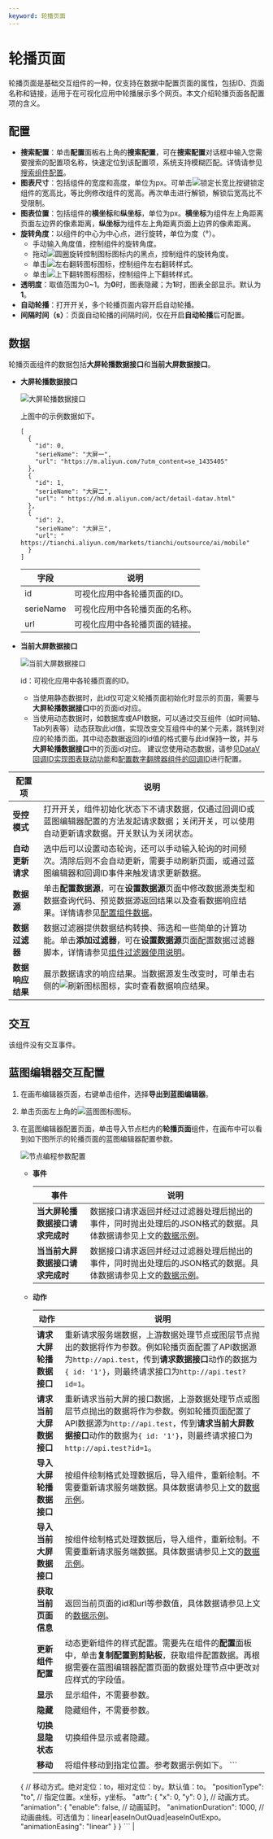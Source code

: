 ```yaml
---
keyword: 轮播页面
---
```


# 轮播页面

轮播页面是基础交互组件的一种，仅支持在数据中配置页面的属性，包括ID、页面名称和链接，适用于在可视化应用中轮播展示多个网页。本文介绍轮播页面各配置项的含义。

## 配置

-   **搜索配置**：单击**配置**面板右上角的**搜索配置**，可在**搜索配置**对话框中输入您需要搜索的配置项名称，快速定位到该配置项，系统支持模糊匹配。详情请参见[搜索组件配置](/cn.zh-CN/组件管理/搜索组件配置.md)。
-   **图表尺寸**：包括组件的宽度和高度，单位为px。可单击![锁定长宽比按键](https://static-aliyun-doc.oss-accelerate.aliyuncs.com/assets/img/zh-CN/0429559951/p53660.png)锁定组件的宽高比，等比例修改组件的宽高。再次单击进行解锁，解锁后宽高比不受限制。
-   **图表位置**：包括组件的**横坐标**和**纵坐标**，单位为px。**横坐标**为组件左上角距离页面左边界的像素距离，**纵坐标**为组件左上角距离页面上边界的像素距离。
-   **旋转角度**：以组件的中心为中心点，进行旋转，单位为度（°）。
    -   手动输入角度值，控制组件的旋转角度。
    -   拖动![圆圈旋转控制图标](https://static-aliyun-doc.oss-accelerate.aliyuncs.com/assets/img/zh-CN/0429559951/p53668.png)图标内的黑点，控制组件的旋转角度。
    -   单击![左右翻转图标](https://static-aliyun-doc.oss-accelerate.aliyuncs.com/assets/img/zh-CN/0429559951/p53669.png)图标，控制组件左右翻转样式。
    -   单击![上下翻转图标](https://static-aliyun-doc.oss-accelerate.aliyuncs.com/assets/img/zh-CN/1429559951/p53670.png)图标，控制组件上下翻转样式。
-   **透明度**：取值范围为0~1。为**0**时，图表隐藏；为**1**时，图表全部显示。默认为**1**。
-   **自动轮播**：打开开关，多个轮播页面内容开启自动轮播。
-   **间隔时间（s）**：页面自动轮播的间隔时间，仅在开启**自动轮播**后可配置。

## 数据

轮播页面组件的数据包括**大屏轮播数据接口**和**当前大屏数据接口**。

-   **大屏轮播数据接口**

    ![大屏轮播数据接口](https://static-aliyun-doc.oss-accelerate.aliyuncs.com/assets/img/zh-CN/3275449951/p47080.png)

    上图中的示例数据如下。

    ```
    [
      {
        "id": 0,
        "serieName": "大屏一",
        "url": "https://m.aliyun.com/?utm_content=se_1435405"
      },
      {
        "id": 1,
        "serieName": "大屏二",
        "url": " https://hd.m.aliyun.com/act/detail-datav.html"
      },
      {
        "id": 2,
        "serieName": "大屏三",
        "url": " https://tianchi.aliyun.com/markets/tianchi/outsource/ai/mobile"
      }
    ]
    ```

    |字段|说明|
    |--|--|
    |id|可视化应用中各轮播页面的ID。|
    |serieName|可视化应用中各轮播页面的名称。|
    |url|可视化应用中各轮播页面的链接。|

-   **当前大屏数据接口**

    ![当前大屏数据接口](https://static-aliyun-doc.oss-accelerate.aliyuncs.com/assets/img/zh-CN/3275449951/p47103.png)

    id：可视化应用中各轮播页面的ID。

    -   当使用静态数据时，此id仅可定义轮播页面初始化时显示的页面，需要与**大屏轮播数据接口**中的页面id对应。
    -   当使用动态数据时，如数据库或API数据，可以通过交互组件（如时间轴、Tab列表等）动态获取此id值，实现改变交互组件中的某个元素，跳转到对应的轮播页面。其中动态数据返回的id值的格式要与此id保持一致，并与**大屏轮播数据接口**中的页面id对应。
    建议您使用动态数据，请参见[DataV回调ID实现图表联动功能](/cn.zh-CN/进阶技巧/DataV回调ID实现图表联动功能.md)和[配置数字翻牌器组件的回调ID](/cn.zh-CN/进阶技巧/配置数字翻牌器组件的回调ID.md)进行配置。


|配置项|说明|
|---|--|
|**受控模式**|打开开关，组件初始化状态下不请求数据，仅通过回调ID或蓝图编辑器配置的方法发起请求数据；关闭开关，可以使用自动更新请求数据。开关默认为关闭状态。|
|**自动更新请求**|选中后可以设置动态轮询，还可以手动输入轮询的时间频次。清除后则不会自动更新，需要手动刷新页面，或通过蓝图编辑器和回调ID事件来触发请求更新数据。|
|**数据源**|单击**配置数据源**，可在**设置数据源**页面中修改数据源类型和数据查询代码、预览数据源返回结果以及查看数据响应结果。详情请参见[配置组件数据](/cn.zh-CN/组件管理/配置组件数据.md)。|
|**数据过滤器**|数据过滤器提供数据结构转换、筛选和一些简单的计算功能。单击**添加过滤器**，可在**设置数据源**页面配置数据过滤器脚本，详情请参见[组件过滤器使用说明](/cn.zh-CN/组件管理/组件数据过滤器使用说明/使用方法.md)。|
|**数据响应结果**|展示数据请求的响应结果。当数据源发生改变时，可单击右侧的![刷新图标 ](https://static-aliyun-doc.oss-accelerate.aliyuncs.com/assets/img/zh-CN/0376703061/p89093.png)图标，实时查看数据响应结果。|

## 交互

该组件没有交互事件。

## 蓝图编辑器交互配置

1.  在画布编辑器页面，右键单击组件，选择**导出到蓝图编辑器**。
2.  单击页面左上角的![蓝图图标](https://static-aliyun-doc.oss-accelerate.aliyuncs.com/assets/img/zh-CN/7416559951/p101929.png)图标。
3.  在蓝图编辑器配置页面，单击导入节点栏内的**轮播页面**组件，在画布中可以看到如下图所示的轮播页面的蓝图编辑器配置参数。

    ![节点编程参数配置](https://static-aliyun-doc.oss-accelerate.aliyuncs.com/assets/img/zh-CN/3275449951/p50868.jpg)

    -   **事件**

        |事件|说明|
        |--|--|
        |**当大屏轮播数据接口请求完成时**|数据接口请求返回并经过过滤器处理后抛出的事件，同时抛出处理后的JSON格式的数据。具体数据请参见上文的[数据示例](#section_48a_z8n_yw2)。|
        |**当当前大屏数据接口请求完成时**|数据接口请求返回并经过过滤器处理后抛出的事件，同时抛出处理后的JSON格式的数据。具体数据请参见上文的[数据示例](#section_48a_z8n_yw2)。|

    -   **动作**

        |动作|说明|
        |--|--|
        |**请求大屏轮播数据接口**|重新请求服务端数据，上游数据处理节点或图层节点抛出的数据将作为参数。例如轮播页面配置了API数据源为`http://api.test`，传到**请求数据接口**动作的数据为`{ id: '1'}`，则最终请求接口为`http://api.test?id=1`。|
        |**请求当前大屏数据接口**|重新请求当前大屏的接口数据，上游数据处理节点或图层节点抛出的数据将作为参数。例如轮播页面配置了API数据源为`http://api.test`，传到**请求当前大屏数据接口**动作的数据为`{ id: '1'}`，则最终请求接口为`http://api.test?id=1`。|
        |**导入大屏轮播数据接口**|按组件绘制格式处理数据后，导入组件，重新绘制。不需要重新请求服务端数据。具体数据请参见上文的[数据示例](#section_48a_z8n_yw2)。|
        |**导入当前大屏数据接口**|按组件绘制格式处理数据后，导入组件，重新绘制。不需要重新请求服务端数据。具体数据请参见上文的[数据示例](#section_48a_z8n_yw2)。|
        |**获取当前页面信息**|返回当前页面的id和url等参数值，具体数据请参见上文的[数据示例](#section_48a_z8n_yw2)。|
        |**更新组件配置**|动态更新组件的样式配置。需要先在组件的**配置**面板中，单击**复制配置到剪贴板**，获取组件配置数据。再根据需要在蓝图编辑器配置页面的数据处理节点中更改对应样式的字段值。|
        |**显示**|显示组件，不需要参数。|
        |**隐藏**|隐藏组件，不需要参数。|
        |**切换显隐状态**|切换组件显示或者隐藏。|
        |**移动**|将组件移动到指定位置。参考数据示例如下。        ```
    {
      // 移动方式。绝对定位：to，相对定位：by。默认值：to。
        "positionType": "to",
      // 指定位置。x坐标，y坐标。
      "attr": {
        "x": 0,
        "y": 0
      },
      // 动画方式。
      "animation": {
        "enable": false,
        // 动画延时。
        "animationDuration": 1000,
        // 动画曲线。可选值为：linear|easeInOutQuad|easeInOutExpo。
        "animationEasing": "linear"
      }
    }
        ``` |


